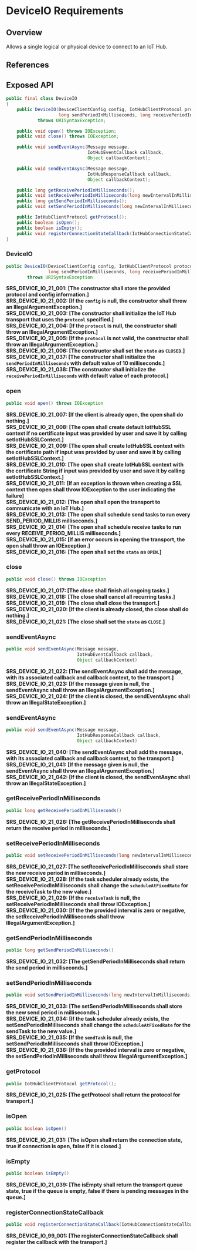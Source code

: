 # DeviceIO Requirements

## Overview

Allows a single logical or physical device to connect to an IoT Hub.

## References

## Exposed API

```java
public final class DeviceIO
{
    public DeviceIO(DeviceClientConfig config, IotHubClientProtocol protocol,
                    long sendPeriodInMilliseconds, long receivePeriodInMilliseconds)
            throws URISyntaxException;

    public void open() throws IOException;
    public void close() throws IOException;

    public void sendEventAsync(Message message,
                               IotHubEventCallback callback,
                               Object callbackContext);

    public void sendEventAsync(Message message,
                               IotHubResponseCallback callback,
                               Object callbackContext);

    public long getReceivePeriodInMilliseconds();
    public void setReceivePeriodInMilliseconds(long newIntervalInMilliseconds) throws IOException;
    public long getSendPeriodInMilliseconds();
    public void setSendPeriodInMilliseconds(long newIntervalInMilliseconds) throws IOException;

    public IotHubClientProtocol getProtocol();
    public boolean isOpen();
    public boolean isEmpty();
    public void registerConnectionStateCallback(IotHubConnectionStateCallback callback, Object callbackContext);
}
```


### DeviceIO
```java
public DeviceIO(DeviceClientConfig config, IotHubClientProtocol protocol,
                long sendPeriodInMilliseconds, long receivePeriodInMilliseconds)
        throws URISyntaxException
```
**SRS_DEVICE_IO_21_001: [**The constructor shall store the provided protocol and config information.**]**  
**SRS_DEVICE_IO_21_002: [**If the `config` is null, the constructor shall throw an IllegalArgumentException.**]**  
**SRS_DEVICE_IO_21_003: [**The constructor shall initialize the IoT Hub transport that uses the `protocol` specified.**]**  
**SRS_DEVICE_IO_21_004: [**If the `protocol` is null, the constructor shall throw an IllegalArgumentException.**]**  
**SRS_DEVICE_IO_21_005: [**If the `protocol` is not valid, the constructor shall throw an IllegalArgumentException.**]**  
**SRS_DEVICE_IO_21_006: [**The constructor shall set the `state` as `CLOSED`.**]**  
**SRS_DEVICE_IO_21_037: [**The constructor shall initialize the `sendPeriodInMilliseconds` with default value of 10 milliseconds.**]**  
**SRS_DEVICE_IO_21_038: [**The constructor shall initialize the `receivePeriodInMilliseconds` with default value of each protocol.**]**  

### open
```java
public void open() throws IOException
```
**SRS_DEVICE_IO_21_007: [**If the client is already open, the open shall do nothing.**]**  
**SRS_DEVICE_IO_21_008: [**The open shall create default IotHubSSL context if no certificate input was provided by user and save it by calling setIotHubSSLContext.**]**  
**SRS_DEVICE_IO_21_009: [**The open shall create IotHubSSL context with the certificate path if input was provided by user and save it by calling setIotHubSSLContext.**]**  
**SRS_DEVICE_IO_21_010: [**The open shall create IotHubSSL context with the certificate String if input was provided by user and save it by calling setIotHubSSLContext.**]**  
**SRS_DEVICE_IO_21_011: [**If an exception is thrown when creating a SSL context then open shall throw IOException to the user indicating the failure**]**  
**SRS_DEVICE_IO_21_012: [**The open shall open the transport to communicate with an IoT Hub.**]**  
**SRS_DEVICE_IO_21_013: [**The open shall schedule send tasks to run every SEND_PERIOD_MILLIS milliseconds.**]**  
**SRS_DEVICE_IO_21_014: [**The open shall schedule receive tasks to run every RECEIVE_PERIOD_MILLIS milliseconds.**]**  
**SRS_DEVICE_IO_21_015: [**If an error occurs in opening the transport, the open shall throw an IOException.**]**  
**SRS_DEVICE_IO_21_016: [**The open shall set the `state` as `OPEN`.**]**

### close
```java
public void close() throws IOException
```
**SRS_DEVICE_IO_21_017: [**The close shall finish all ongoing tasks.**]**  
**SRS_DEVICE_IO_21_018: [**The close shall cancel all recurring tasks.**]**  
**SRS_DEVICE_IO_21_019: [**The close shall close the transport.**]**  
**SRS_DEVICE_IO_21_020: [**If the client is already closed, the close shall do nothing.**]**  
**SRS_DEVICE_IO_21_021: [**The close shall set the `state` as `CLOSE`.**]**  

### sendEventAsync
```java
public void sendEventAsync(Message message,
                           IotHubEventCallback callback,
                           Object callbackContext)
```
**SRS_DEVICE_IO_21_022: [**The sendEventAsync shall add the message, with its associated callback and callback context, to the transport.**]**  
**SRS_DEVICE_IO_21_023: [**If the message given is null, the sendEventAsync shall throw an IllegalArgumentException.**]**  
**SRS_DEVICE_IO_21_024: [**If the client is closed, the sendEventAsync shall throw an IllegalStateException.**]**  

### sendEventAsync
```java
public void sendEventAsync(Message message,
                           IotHubResponseCallback callback,
                           Object callbackContext)
```
**SRS_DEVICE_IO_21_040: [**The sendEventAsync shall add the message, with its associated callback and callback context, to the transport.**]**  
**SRS_DEVICE_IO_21_041: [**If the message given is null, the sendEventAsync shall throw an IllegalArgumentException.**]**  
**SRS_DEVICE_IO_21_042: [**If the client is closed, the sendEventAsync shall throw an IllegalStateException.**]**  

### getReceivePeriodInMilliseconds
```java
public long getReceivePeriodInMilliseconds()
```
**SRS_DEVICE_IO_21_026: [**The getReceivePeriodInMilliseconds shall return the receive period in milliseconds.**]**  

### setReceivePeriodInMilliseconds
```java
public void setReceivePeriodInMilliseconds(long newIntervalInMilliseconds) throws IOException
```
**SRS_DEVICE_IO_21_027: [**The setReceivePeriodInMilliseconds shall store the new receive period in milliseconds.**]**  
**SRS_DEVICE_IO_21_028: [**If the task scheduler already exists, the setReceivePeriodInMilliseconds shall change the `scheduleAtFixedRate` for the receiveTask to the new value.**]**  
**SRS_DEVICE_IO_21_029: [**If the `receiveTask` is null, the setReceivePeriodInMilliseconds shall throw IOException.**]**  
**SRS_DEVICE_IO_21_030: [**If the the provided interval is zero or negative, the setReceivePeriodInMilliseconds shall throw IllegalArgumentException.**]**  

### getSendPeriodInMilliseconds
```java
public long getSendPeriodInMilliseconds()
```
**SRS_DEVICE_IO_21_032: [**The getSendPeriodInMilliseconds shall return the send period in milliseconds.**]**  

### setSendPeriodInMilliseconds
```java
public void setSendPeriodInMilliseconds(long newIntervalInMilliseconds) throws IOException
```
**SRS_DEVICE_IO_21_033: [**The setSendPeriodInMilliseconds shall store the new send period in milliseconds.**]**  
**SRS_DEVICE_IO_21_034: [**If the task scheduler already exists, the setSendPeriodInMilliseconds shall change the `scheduleAtFixedRate` for the sendTask to the new value.**]**  
**SRS_DEVICE_IO_21_035: [**If the `sendTask` is null, the setSendPeriodInMilliseconds shall throw IOException.**]**  
**SRS_DEVICE_IO_21_036: [**If the the provided interval is zero or negative, the setSendPeriodInMilliseconds shall throw IllegalArgumentException.**]**  

### getProtocol
```java
public IotHubClientProtocol getProtocol();
```
**SRS_DEVICE_IO_21_025: [**The getProtocol shall return the protocol for transport.**]**  

### isOpen
```java
public boolean isOpen()
```
**SRS_DEVICE_IO_21_031: [**The isOpen shall return the connection state, true if connection is open, false if it is closed.**]**  

### isEmpty
```java
public boolean isEmpty()
```
**SRS_DEVICE_IO_21_039: [**The isEmpty shall return the transport queue state, true if the queue is empty, false if there is pending messages in the queue.**]**  

### registerConnectionStateCallback
```java
public void registerConnectionStateCallback(IotHubConnectionStateCallback callback, Object callbackContext);
```

**SRS_DEVICE_IO_99_001: [**The registerConnectionStateCallback shall register the callback with the transport.**]**